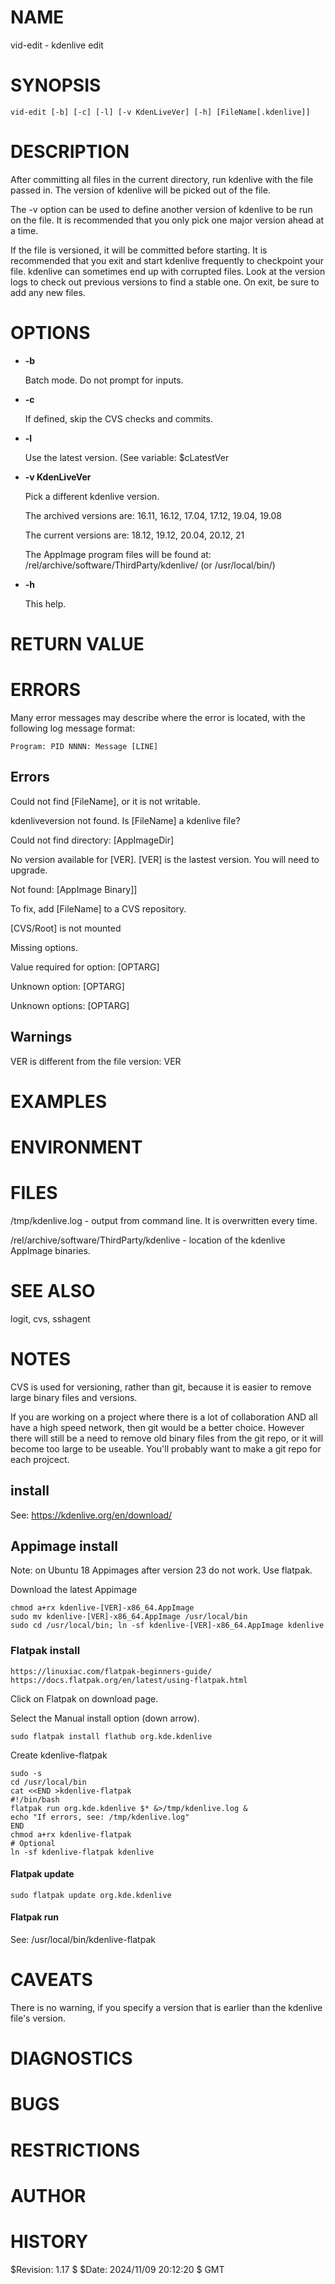# NAME

vid-edit - kdenlive edit

# SYNOPSIS

    vid-edit [-b] [-c] [-l] [-v KdenLiveVer] [-h] [FileName[.kdenlive]]

# DESCRIPTION

After committing all files in the current directory, run kdenlive with
the file passed in. The version of kdenlive will be picked out of the file.

The -v option can be used to define another version of kdenlive to be run on
the file. It is recommended that you only pick one major version ahead at a
time.

If the file is versioned, it will be committed before starting.  It is
recommended that you exit and start kdenlive frequently to checkpoint
your file.  kdenlive can sometimes end up with corrupted files. Look
at the version logs to check out previous versions to find a stable
one.  On exit, be sure to add any new files.

# OPTIONS

- **-b**

    Batch mode. Do not prompt for inputs.

- **-c**

    If defined, skip the CVS  checks and commits.

- **-l**

    Use the latest version. (See variable: $cLatestVer

- **-v KdenLiveVer**

    Pick a different kdenlive version.

    The archived versions are: 16.11, 16.12, 17.04, 17.12, 19.04, 19.08

    The current versions are: 18.12,  19.12, 20.04, 20.12, 21

    The AppImage program files will be found at:
    /rel/archive/software/ThirdParty/kdenlive/ (or /usr/local/bin/)

- **-h**

    This help.

# RETURN VALUE

# ERRORS

Many error messages may describe where the error is located, with the
following log message format:

    Program: PID NNNN: Message [LINE]

## Errors

Could not find \[FileName\], or it is not writable.

kdenliveversion not found. Is \[FileName\] a kdenlive file?

Could not find directory: \[AppImageDir\]

No version available for \[VER\]. \[VER\] is the lastest version. You will need to upgrade.

Not found: \[AppImage Binary\]\]

To fix, add \[FileName\] to a CVS repository.

\[CVS/Root\] is not mounted

Missing options.

Value required for option: \[OPTARG\]

Unknown option: \[OPTARG\]

Unknown options: \[OPTARG\]

## Warnings

VER is different from the file version: VER

# EXAMPLES

# ENVIRONMENT

# FILES

/tmp/kdenlive.log - output from command line. It is overwritten every time.

/rel/archive/software/ThirdParty/kdenlive - location of the kdenlive
AppImage binaries.

# SEE ALSO

logit, cvs, sshagent

# NOTES

CVS is used for versioning, rather than git, because it is easier to
remove large binary files and versions.

If you are working on a project where there is a lot of collaboration
AND all have a high speed network, then git would be a better
choice. However there will still be a need to remove old binary files
from the git repo, or it will become too large to be useable. You'll
probably want to make a git repo for each projcect.

## install

See: https://kdenlive.org/en/download/

## Appimage install

Note: on Ubuntu 18 Appimages after version 23 do not work. Use
flatpak.

Download the latest Appimage

    chmod a+rx kdenlive-[VER]-x86_64.AppImage
    sudo mv kdenlive-[VER]-x86_64.AppImage /usr/local/bin
    sudo cd /usr/local/bin; ln -sf kdenlive-[VER]-x86_64.AppImage kdenlive

### Flatpak install

    https://linuxiac.com/flatpak-beginners-guide/
    https://docs.flatpak.org/en/latest/using-flatpak.html

Click on Flatpak on download page.

Select the Manual install option (down arrow).

    sudo flatpak install flathub org.kde.kdenlive

Create kdenlive-flatpak

    sudo -s
    cd /usr/local/bin
    cat <<END >kdenlive-flatpak
    #!/bin/bash
    flatpak run org.kde.kdenlive $* &>/tmp/kdenlive.log &
    echo "If errors, see: /tmp/kdenlive.log"
    END
    chmod a+rx kdenlive-flatpak
    # Optional
    ln -sf kdenlive-flatpak kdenlive

#### Flatpak update

    sudo flatpak update org.kde.kdenlive

#### Flatpak run

See: /usr/local/bin/kdenlive-flatpak

# CAVEATS

There is no warning, if you specify a version that is earlier than the
kdenlive file's version.

# DIAGNOSTICS

# BUGS

# RESTRICTIONS

# AUTHOR

# HISTORY

$Revision: 1.17 $ $Date: 2024/11/09 20:12:20 $ GMT
